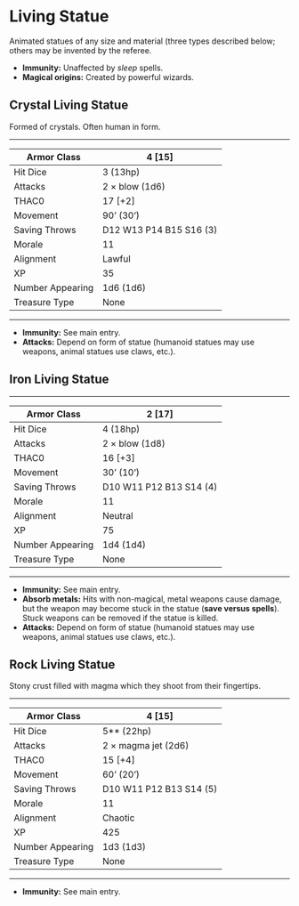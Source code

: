 # Living Statue

Animated statues of any size and material (three types described below; others may be invented by the referee.

- **Immunity:** Unaffected by *sleep* spells.
- **Magical origins:** Created by powerful wizards.

## Crystal Living Statue

Formed of crystals. Often human in form.

------

| Armor Class     | 4 [15]                  |
| ---------------- | ----------------------- |
| Hit Dice         | 3 (13hp)                |
| Attacks          | 2 × blow (1d6)          |
| THAC0            | 17 [+2]                 |
| Movement         | 90’ (30’)               |
| Saving Throws    | D12 W13 P14 B15 S16 (3) |
| Morale           | 11                      |
| Alignment        | Lawful                  |
| XP               | 35                      |
| Number Appearing | 1d6 (1d6)               |
| Treasure Type    | None                    |

------

- **Immunity:** See main entry.
- **Attacks:** Depend on form of statue (humanoid statues may use weapons, animal statues use claws, etc.).

## Iron Living Statue

------

| Armor Class     | 2 [17]                  |
| ---------------- | ----------------------- |
| Hit Dice         | 4 (18hp)                |
| Attacks          | 2 × blow (1d8)          |
| THAC0            | 16 [+3]                 |
| Movement         | 30’ (10’)               |
| Saving Throws    | D10 W11 P12 B13 S14 (4) |
| Morale           | 11                      |
| Alignment        | Neutral                 |
| XP               | 75                      |
| Number Appearing | 1d4 (1d4)               |
| Treasure Type    | None                    |

------

- **Immunity:** See main entry.
- **Absorb metals:** Hits with non-magical, metal weapons cause damage, but the weapon may become stuck in the statue (**save versus spells**). Stuck weapons can be removed if the statue is killed.
- **Attacks:** Depend on form of statue (humanoid statues may use weapons, animal statues use claws, etc.).

## Rock Living Statue

Stony crust filled with magma which they shoot from their fingertips.

------

| Armor Class     | 4 [15]                  |
| ---------------- | ----------------------- |
| Hit Dice         | 5** (22hp)              |
| Attacks          | 2 × magma jet (2d6)     |
| THAC0            | 15 [+4]                 |
| Movement         | 60’ (20’)               |
| Saving Throws    | D10 W11 P12 B13 S14 (5) |
| Morale           | 11                      |
| Alignment        | Chaotic                 |
| XP               | 425                     |
| Number Appearing | 1d3 (1d3)               |
| Treasure Type    | None                    |

------

- **Immunity:** See main entry.
